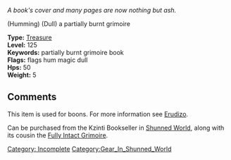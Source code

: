*A book's cover and many pages are now nothing but ash.*

(Humming) (Dull) a partially burnt grimoire

**Type:** [Treasure](Treasure "wikilink")  
**Level:** 125  
**Keywords:** partially burnt grimoire book  
**Flags:** flags hum magic dull  
**Hps:** 50  
**Weight:** 5  

## Comments

This item is used for boons. For more information see
[Erudizo](Erudizo "wikilink").

Can be purchased from the Kzinti Bookseller in [Shunned
World](:Category:Shunned_World "wikilink"), along with its cousin the
[Fully Intact Grimoire](Fully_Intact_Grimoire "wikilink").

[Category: Incomplete](Category:_Incomplete "wikilink")
[Category:Gear_In_Shunned_World](Category:Gear_In_Shunned_World "wikilink")
